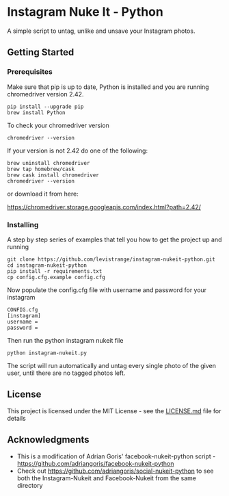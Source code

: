# Instagram Nuke It - Python

A simple script to untag, unlike and unsave your Instagram photos. 

## Getting Started

### Prerequisites

Make sure that pip is up to date, Python is installed and you are running chromedriver version 2.42.

```
pip install --upgrade pip
brew install Python
```

To check your chromedriver version

```
chromedriver --version
```

If your version is not 2.42 do one of the following:

```
brew uninstall chromedriver
brew tap homebrew/cask
brew cask install chromedriver
chromedriver --version
```

or download it from here:

https://chromedriver.storage.googleapis.com/index.html?path=2.42/


### Installing

A step by step series of examples that tell you how to get the project up and running

```
git clone https://github.com/levistrange/instagram-nukeit-python.git
cd instagram-nukeit-python
pip install -r requirements.txt
cp config.cfg.example config.cfg
```

Now populate the config.cfg file with username and password for your instagram

```
CONFIG.cfg
[instagram]
username = 
password =
```

Then run the python instagram nukeit file

```
python instagram-nukeit.py
```

The script will run automatically and untag every single photo of the given user, until there are no tagged photos left. 

## License

This project is licensed under the MIT License - see the [LICENSE.md](LICENSE.md) file for details

## Acknowledgments

* This is a modification of Adrian Goris' facebook-nukeit-python script - https://github.com/adriangoris/facebook-nukeit-python
* Check out https://github.com/adriangoris/social-nukeit-python to see both the Instagram-Nukeit and Facebook-Nukeit from the same directory
